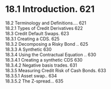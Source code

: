 # 18.1 Introduction. 621  

18.2 Terminology and Definitions.... 621   
18.2.1 Types of Credit Derivatives 622   
18.3 Credit Default Swaps. 623   
18.3.1 Creating a CDS. 625   
18.3.2 Decomposing a Risky Bond .. 625   
18.3.3 A Synthetic 630   
18.3.4 Using the Contractual Equation .. 630   
18.3.4.1 Creating a synthetic CDS 630   
18.3.4.2 Negative basis trades. 631   
18.3.5 Measuring Credit Risk of Cash Bonds. 633   
18.3.5.1 Asset swap.. 634   
18.3.5.2 The Z-spread... 635  
